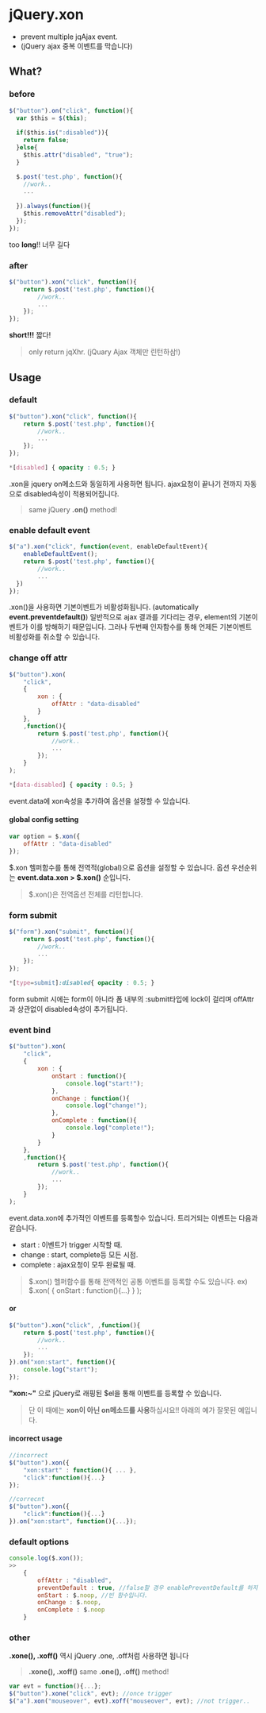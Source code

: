 # jQuery.xon
+ prevent multiple jqAjax event. 
+ (jQuery ajax 중복 이벤트를 막습니다)

##  What?
### before
```js
$("button").on("click", function(){
  var $this = $(this);
  
  if($this.is(":disabled")){
    return false;
  }else{
    $this.attr("disabled", "true");
  }

  $.post('test.php', function(){
    //work..
    ...
    
  }).always(function(){
    $this.removeAttr("disabled");
  });
});
```
too **long**!! 너무 길다
### after
```js
$("button").xon("click", function(){
    return $.post('test.php', function(){
        //work..
        ...
    });
});
```
**short!!!** 짧다!
>only return jqXhr. 
>(jQuary Ajax 객체만 린턴하삼!)

## Usage
### default
```js
$("button").xon("click", function(){
    return $.post('test.php', function(){
        //work..
        ...
    });
});
```
```css
*[disabled] { opacity : 0.5; }
```
.xon을 jquery on메소드와 동일하게 사용하면 됩니다. ajax요청이 끝나기 전까지 자동으로 disabled속성이 적용되어집니다. 
>same jQuery **.on()** method!

### enable default event
```js
$("a").xon("click", function(event, enableDefaultEvent){
    enableDefaultEvent();
    return $.post('test.php', function(){
        //work..
        ...
  })
});
```
.xon()을 사용하면 기본이벤트가 비활성화됩니다. (automatically **event.preventdefault()**) 
일반적으로 ajax 결과를 기다리는 경우, element의 기본이벤트가 이를 방해하기 때문입니다.
그러나 두번째 인자함수를 통해 언제든 기본이벤트 비활성화를 취소할 수 있습니다.

### change off attr
```js
$("button").xon(
    "click", 
    {
        xon : {
            offAttr : "data-disabled"
        }
    },
    ,function(){
        return $.post('test.php', function(){
            //work..
            ...
        });
    }
);
```
```css
*[data-disabled] { opacity : 0.5; }
```
event.data에 xon속성을 추가하여 옵션을 설정할 수 있습니다.
#### global config setting
```js
var option = $.xon({
    offAttr : "data-disabled"
});
```
$.xon 헬퍼함수를 통해 전역적(global)으로 옵션을 설정할 수 있습니다. 옵션 우선순위는 **event.data.xon > $.xon()** 순입니다. 
> $.xon()은 전역옵션 전체를 리턴합니다.

### form submit
```js
$("form").xon("submit", function(){
    return $.post('test.php', function(){
        //work..
        ...
    });
});
```
```css
*[type=submit]:disabled{ opacity : 0.5; }
```
form submit 시에는 form이 아니라 폼 내부의 :submit타입에 lock이 걸리며 offAttr과 상관없이 disabled속성이 추가됩니다.

### event bind
```js
$("button").xon(
    "click", 
    {
        xon : {
            onStart : function(){
                console.log("start!");
            },
            onChange : function(){
                console.log("change!");
            },
            onComplete : function(){
                console.log("complete!");
            }
        }
    },
    ,function(){
        return $.post('test.php', function(){
            //work..
            ...
        });
    }
);
```
event.data.xon에 추가적인 이벤트를 등록할수 있습니다. 트리거되는 이벤트는 다음과 같습니다.
* start : 이벤트가 trigger 시작할 때.
* change : start, complete등 모든 시점.
* complete : ajax요청이 모두 완료될 때.
> $.xon() 헬퍼함수를 통해 전역적인 공통 이벤트를 등록할 수도 있습니다.
> ex) $.xon( { onStart : function(){...} } );

#### or
```js
$("button").xon("click", ,function(){
    return $.post('test.php', function(){
        //work..
        ...
    });
}).on("xon:start", function(){
    console.log("start");
});
```
**"xon:~"** 으로 jQuery로 래핑된  $el을 통해 이벤트를 등록할 수 있습니다. 
> 단 이 때에는 **xon이 아닌 on메소드를 사용**하십시요!!
아래의 예가 잘못된 예입니다.

#### incorrect usage
```js
//incorrect
$("button").xon({
    "xon:start" : function(){ ... },
    "click":function(){...}
});

//correcnt
$("button").xon({
    "click":function(){...}
}).on("xon:start", function(){...});
```
### default options
```js
console.log($.xon());
>>
    {
	    offAttr : "disabled",
		preventDefault : true, //false할 경우 enablePreventDefault를 하지 않아도 preventDefault가 실행되지 않습니다
		onStart : $.noop, //빈 함수입니다.
		onChange : $.noop,
		onComplete : $.noop 
    }
```
### other
**.xone(), .xoff()** 역시 jQuery .one, .off처럼 사용하면 됩니다 
> **.xone(), .xoff()** same **.one(), .off()** method!
```js
var evt = function(){...};
$("button").xone("click", evt); //once trigger
$("a").xon("mouseover", evt).xoff("mouseover", evt); //not trigger..
```
